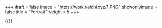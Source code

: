 +++
draft = false
image = "https://work.yaichi.xyz/1.PNG"
showonlyimage = false
title = "Portrait"
weight = 5
+++

{{<lightbox src="https://work.yaichi.xyz/1.PNG">}}
